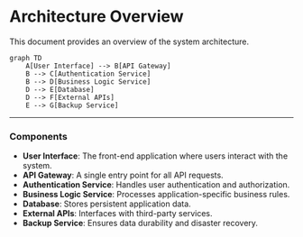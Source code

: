 # Architecture Overview

This document provides an overview of the system architecture.

```mermaid
graph TD
    A[User Interface] --> B[API Gateway]
    B --> C[Authentication Service]
    B --> D[Business Logic Service]
    D --> E[Database]
    D --> F[External APIs]
    E --> G[Backup Service]
```

---

### Components

- **User Interface**: The front-end application where users interact with the system.
- **API Gateway**: A single entry point for all API requests.
- **Authentication Service**: Handles user authentication and authorization.
- **Business Logic Service**: Processes application-specific business rules.
- **Database**: Stores persistent application data.
- **External APIs**: Interfaces with third-party services.
- **Backup Service**: Ensures data durability and disaster recovery.
